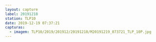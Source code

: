 ```yaml
---
layout: capture
label: 20191218
station: TLP10
date: 2019-12-19 07:37:21
capturas:
  - imagem: TLP10/2019/201912/20191218/M20191219_073721_TLP_10P.jpg
---
```

